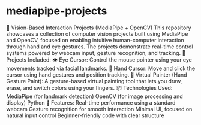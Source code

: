 # mediapipe-projects
 🧠 Vision-Based Interaction Projects (MediaPipe + OpenCV) This repository showcases a collection of computer vision projects built using MediaPipe and OpenCV, focused on enabling intuitive human-computer interaction through hand and eye gestures. The projects demonstrate real-time control systems powered by webcam input, gesture recognition, and tracking.  🔧 Projects Included: 👁️ Eye Cursor: Control the mouse pointer using your eye movements tracked via facial landmarks.  🤚 Hand Cursor: Move and click the cursor using hand gestures and position tracking.  🎨 Virtual Painter (Hand Gesture Paint): A gesture-based virtual painting tool that lets you draw, erase, and switch colors using your fingers.  📦 Technologies Used: MediaPipe (for landmark detection)  OpenCV (for image processing and display)  Python  🚀 Features: Real-time performance using a standard webcam  Gesture recognition for smooth interaction  Minimal UI, focused on natural input control  Beginner-friendly code with clear structure
